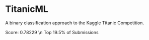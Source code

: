 # TitanicML
A binary classification approach to the Kaggle Titanic Competition.

Score: 0.78229 \n
Top 19.5% of Submissions
